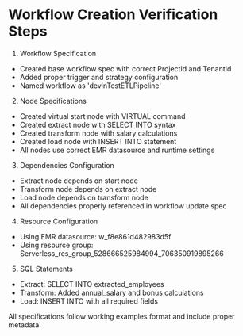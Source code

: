# Workflow Creation Verification Steps

1. Workflow Specification
- Created base workflow spec with correct ProjectId and TenantId
- Added proper trigger and strategy configuration
- Named workflow as 'devinTestETLPipeline'

2. Node Specifications
- Created virtual start node with VIRTUAL command
- Created extract node with SELECT INTO syntax
- Created transform node with salary calculations
- Created load node with INSERT INTO statement
- All nodes use correct EMR datasource and runtime settings

3. Dependencies Configuration
- Extract node depends on start node
- Transform node depends on extract node
- Load node depends on transform node
- All dependencies properly referenced in workflow update spec

4. Resource Configuration
- Using EMR datasource: w_f8e861d482983d5f
- Using resource group: Serverless_res_group_528666525984994_706350919895266

5. SQL Statements
- Extract: SELECT INTO extracted_employees
- Transform: Added annual_salary and bonus calculations
- Load: INSERT INTO with all required fields

All specifications follow working examples format and include proper metadata.
